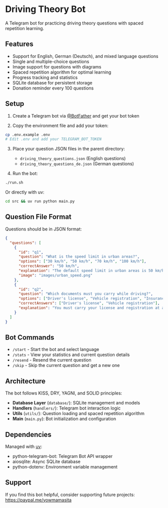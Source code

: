 # Driving Theory Bot

A Telegram bot for practicing driving theory questions with spaced repetition learning.

## Features

- Support for English, German (Deutsch), and mixed language questions
- Single and multiple-choice questions
- Image support for questions with diagrams
- Spaced repetition algorithm for optimal learning
- Progress tracking and statistics
- SQLite database for persistent storage
- Donation reminder every 100 questions

## Setup

1. Create a Telegram bot via [@BotFather](https://t.me/botfather) and get your bot token

2. Copy the environment file and add your token:
```bash
cp .env.example .env
# Edit .env and add your TELEGRAM_BOT_TOKEN
```

3. Place your question JSON files in the parent directory:
   - `driving_theory_questions.json` (English questions)
   - `driving_theory_questions_de.json` (German questions)

4. Run the bot:
```bash
./run.sh
```

Or directly with uv:
```bash
cd src && uv run python main.py
```

## Question File Format

Questions should be in JSON format:

```json
{
  "questions": [
    {
      "id": "q1",
      "question": "What is the speed limit in urban areas?",
      "options": ["30 km/h", "50 km/h", "70 km/h", "100 km/h"],
      "correctAnswer": "50 km/h",
      "explanation": "The default speed limit in urban areas is 50 km/h",
      "image": "images/urban_speed.png"
    },
    {
      "id": "q2",
      "question": "Which documents must you carry while driving?",
      "options": ["Driver's license", "Vehicle registration", "Insurance proof", "Passport"],
      "correctAnswers": ["Driver's license", "Vehicle registration"],
      "explanation": "You must carry your license and registration at all times"
    }
  ]
}
```

## Bot Commands

- `/start` - Start the bot and select language
- `/stats` - View your statistics and current question details
- `/resend` - Resend the current question
- `/skip` - Skip the current question and get a new one

## Architecture

The bot follows KISS, DRY, YAGNI, and SOLID principles:

- **Database Layer** (`database/`): SQLite management and models
- **Handlers** (`handlers/`): Telegram bot interaction logic
- **Utils** (`utils/`): Question loading and spaced repetition algorithm
- **Main** (`main.py`): Bot initialization and configuration

## Dependencies

Managed with [uv](https://github.com/astral-sh/uv):
- python-telegram-bot: Telegram Bot API wrapper
- aiosqlite: Async SQLite database
- python-dotenv: Environment variable management

## Support

If you find this bot helpful, consider supporting future projects:
https://paypal.me/yowmamasita